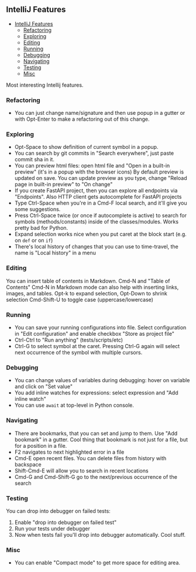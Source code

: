 ## IntelliJ Features

<!-- TOC -->
  * [IntelliJ Features](#intellij-features)
    * [Refactoring](#refactoring)
    * [Exploring](#exploring)
    * [Editing](#editing)
    * [Running](#running)
    * [Debugging](#debugging)
    * [Navigating](#navigating)
    * [Testing](#testing)
    * [Misc](#misc)
<!-- TOC -->

Most interesting Intellij features.

### Refactoring
* You can just change name/signature and then use popup in a gutter or with Opt-Enter
  to make a refactoring out of this change.

### Exploring
* Opt-Space to show definition of current symbol in a popup.
* You can search by git commits in "Search everywhere", just paste commit sha in it.
* You can preview html files: open html file and "Open in a built-in preview" (it's in a popup with the browser icons)
  By default preview is updated on save. You can update preview as you type, change "Reload page in built-in preview" to "On change"
* If you create FastAPI project, then you can explore all endpoints via "Endpoints".
  Also HTTP client gets autocomplete for FastAPI projects
* Type Ctrl-Space when you're in a Cmd-F local search, and it'll give you some suggestions.
* Press Ctrl-Space twice (or once if autocomplete is active) 
  to search for symbols (methods/constants) inside of the classes/modules. Works pretty bad for Python.
* Expand selection works nice when you put caret at the block start (e.g. on `def` or on `if`)
* There's local history of changes that you can use to time-travel, the name is "Local history" in a menu

### Editing
You can insert table of contents in Markdown. Cmd-N and "Table of Contents"
Cmd-N in Markdown mode can also help with inserting links, images, and tables.
Opt-k to expand selection, Opt-Down to shrink selection
Cmd-Shift-U to toggle case (uppercase/lowercase)


### Running
* You can save your running configurations into file.
  Select configuration in "Edit configuration" and enable checkbox "Store as project file"
* Ctrl-Ctrl to "Run anything" (tests/scripts/etc) 
* Ctrl-G to select symbol at the caret. Pressing Ctrl-G again will select next occurrence 
  of the symbol with multiple cursors.


### Debugging
* You can change values of variables during debugging: hover on variable and click on "Set value"
* You add inline watches for expressions: select expression and "Add inline watch"
* You can use `await` at top-level in Python console. 

### Navigating
* There are bookmarks, that you can set and jump to them. Use "Add bookmark" in a gutter.
  Cool thing that bookmark is not just for a file, but for a position in a file.
* F2 navigates to next highlighted error in a file
* Cmd-E open recent files. You can delete files from history with backspace
* Shift-Cmd-E will allow you to search in recent locations
* Cmd-G and Cmd-Shift-G go to the next/previous occurrence of the search

### Testing
You can drop into debugger on failed tests:
1. Enable "drop into debugger on failed test"
2. Run your tests under debugger
3. Now when tests fail you'll drop into debugger automatically. Cool stuff.


### Misc
* You can enable "Compact mode" to get more space for editing area.
